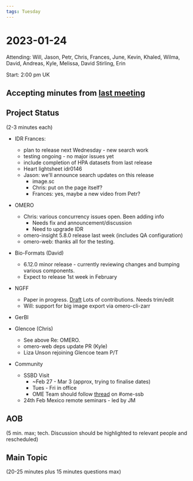 ```yaml
---
tags: Tuesday
---
```


# 2023-01-24

Attending: Will, Jason, Petr, Chris, Frances, June, Kevin, Khaled, Wilma, David, Andreas, Kyle, Melissa, David Stirling, Erin

Start: 2:00 pm UK

## Accepting minutes from [last meeting](https://github.com/ome/meeting-minutes)

## Project Status

(2-3 minutes each)

- IDR Frances:
    - plan to release next Wednesday - new search work
    - testing ongoing - no major issues yet
    - include completion of HPA datasets from last release
    - Heart lightsheet idr0146
    - Jason: we'll announce search updates on this release
        - image.sc
        - Chris: put on the page itself?
        - Frances: yes, maybe a new video from Petr?

- OMERO
    - Chris: various concurrency issues open. Been adding info
        - Needs fix and announcement/discussion
        - Need to upgrade IDR
    - omero-insight 5.8.0 release last week (includes QA configuration)
    - omero-web: thanks all for the testing.

- Bio-Formats (David)
    - 6.12.0 minor release - currently reviewing changes and bumping various components.
    - Expect to release 1st week in February

- NGFF
  - Paper in progress. [Draft](https://docs.google.com/document/d/10xBpi5bDNSWTnJ3eeXNkLv4u3VRWsextH-3buh3wvVI/edit)   Lots of contributions. Needs trim/edit
  - Will: support for big image export via omero-cli-zarr

- GerBI

- Glencoe (Chris)
    - See above Re: OMERO.
    - omero-web deps update PR (Kyle)
    - Liza Unson rejoining Glencoe team P/T

- Community
  - SSBD Visit
    -   ~Feb 27 - Mar 3 (approx, trying to finalise dates)
    -   Tues - Fri in office
    -   OME Team should follow [thread](https://openmicroscopy.slack.com/archives/CBE0HTE91/p1673521155723959) on #ome-ssb
  - 24th Feb Mexico remote seminars - led by JM 

## AOB

(5 min. max; tech. Discussion should be highlighted to relevant people and rescheduled)

## Main Topic

(20-25 minutes plus 15 minutes questions max)
